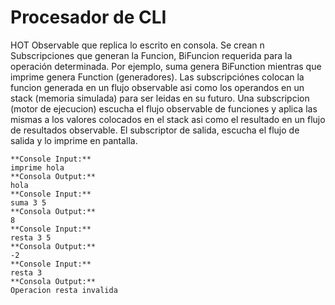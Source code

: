 # Procesador de CLI

HOT Observable que replica lo escrito en consola.
Se crean n Subscripciones que generan la Funcion, BiFuncion requerida para la operación determinada. 
Por ejemplo, suma genera BiFunction mientras que imprime genera Function (generadores).
Las subscripciónes colocan la funcion generada en un flujo observable asi como los operandos en un stack (memoria simulada) para ser leidas en su futuro.
Una subscripcion (motor de ejecucion) escucha el flujo observable de funciones y aplica las mismas a los valores colocados en el stack asi como el resultado en un flujo de resultados observable.
El subscriptor de salida, escucha el flujo de salida y lo imprime en pantalla.
```
**Console Input:**
imprime hola
**Consola Output:**
hola
**Console Input:**
suma 3 5
**Consola Output:**
8
**Console Input:**
resta 3 5
**Consola Output:**
-2
**Console Input:**
resta 3 
**Consola Output:**
Operacion resta invalida
```

